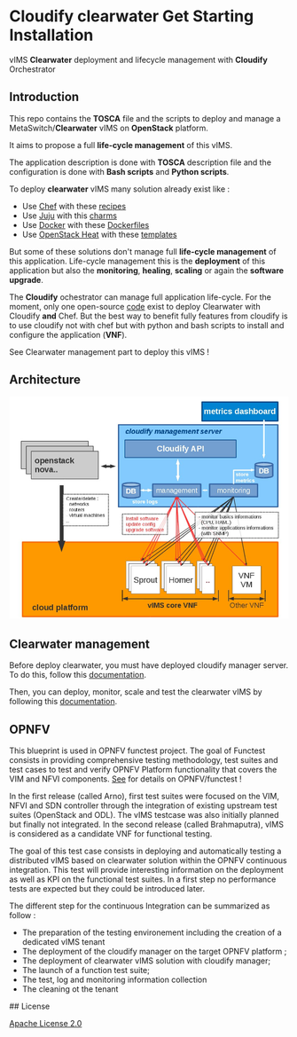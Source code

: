 # Cloudify clearwater Get Starting Installation

vIMS **Clearwater** deployment and lifecycle management with **Cloudify** Orchestrator

## Introduction
This repo contains the **TOSCA** file and the scripts to deploy and manage a MetaSwitch/**Clearwater** vIMS on **OpenStack** platform.

It aims to propose a full **life-cycle management** of this vIMS.

The application description is done with **TOSCA** description file and the configuration is  done with **Bash scripts** and **Python scripts**.

To deploy **clearwater** vIMS many solution already exist like :
* Use [Chef](https://www.chef.io/chef/) with these [recipes](https://github.com/Metaswitch/chef)
* Use [Juju](https://jujucharms.com/) with this [charms](https://github.com/Metaswitch/clearwater-juju/)
* Use [Docker](https://www.docker.com/) with these [Dockerfiles](https://github.com/Metaswitch/clearwater-docker)
* Use [OpenStack Heat](https://wiki.openstack.org/wiki/Heat) with these [templates](https://github.com/Metaswitch/clearwater-heat)

But some of these solutions don't manage full **life-cycle management** of this application. Life-cycle management this is the **deployment** of this application but also the **monitoring**, **healing**, **scaling** or again the **software upgrade**.

The **Cloudify** ochestrator can manage full application life-cycle. For the moment, only one open-source [code](http://getcloudify.org/2014/11/02/NFV-openstack-TOSCA-open-source-cloud-Chef.html) exist to deploy Clearwater with Cloudify **and** Chef. But the best way to benefit fully features from cloudify is to use cloudify not with chef but with python and bash scripts to install and configure the application (**VNF**).

See Clearwater management part to deploy this vIMS !

## Architecture

![cloudify clearwater architecture](docs/cloudify-clearwater-architecture.jpg)

## Clearwater management

Before deploy clearwater, you must have deployed cloudify manager server. To do this, follow this [documentation](docs/cloudify.md).

Then, you can deploy, monitor, scale and test the clearwater vIMS by following this [documentation](docs/clearwater.md).


## OPNFV

This blueprint is used in OPNFV functest project.  The goal of Functest consists in providing comprehensive testing methodology, test suites and test cases to test and verify OPNFV Platform functionality that covers the VIM and NFVI components. [See](https://wiki.opnfv.org/opnfv_functional_testing) for details on OPNFV/functest !

In the first release (called Arno), first test suites were focused on the VIM, NFVI and SDN controller through the integration of existing upstream test suites (OpenStack and ODL). The vIMS testcase was also initially planned but finally not integrated.
In the second release (called Brahmaputra), vIMS is considered as a candidate VNF for functional testing.

The goal of this test case consists in deploying and automatically testing a distributed vIMS based on clearwater solution within the OPNFV continuous integration.
This test will provide interesting information on the deployment as well as KPI on the functional test suites. In a first step no performance tests are expected but they could be introduced later.

The different step for the continuous Integration can be summarized as follow :
* The preparation of the testing environement including the creation of a dedicated vIMS tenant
* The deployment of the cloudify manager on the target OPNFV platform  ;
* The deployment of clearwater vIMS solution with cloudify manager;
* The launch of a function test suite;
* The test, log and monitoring information collection
* The cleaning ot the tenant 

## License

[Apache License 2.0](./LICENSE)